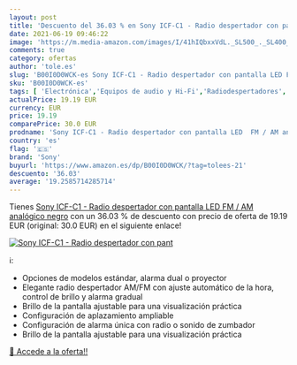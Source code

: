 ```yaml
---
layout: post
title: 'Descuento del 36.03 % en Sony ICF-C1 - Radio despertador con pant'
date: 2021-06-19 09:46:22
image: 'https://m.media-amazon.com/images/I/41hIQbxxVdL._SL500_._SL400_.jpg'
comments: true
category: ofertas
author: 'tole.es'
slug: 'B00I0D0WCK-es Sony ICF-C1 - Radio despertador con pantalla LED FM / AM...'
sku: 'B00I0D0WCK-es'
tags: [ 'Electrónica','Equipos de audio y Hi-Fi','Radiodespertadores','Radios','sony', ]
actualPrice: 19.19 EUR
currency: EUR
price: 19.19
comparePrice: 30.0 EUR
prodname: 'Sony ICF-C1 - Radio despertador con pantalla LED  FM / AM analógico  negro'
country: 'es'
flag: '🇪🇸'
brand: 'Sony'
buyurl: 'https://www.amazon.es/dp/B00I0D0WCK/?tag=tolees-21'
descuento: '36.03'
average: '19.2585714285714'
---
```


Tienes [Sony ICF-C1 - Radio despertador con pantalla LED  FM / AM analógico  negro](https://www.amazon.es/dp/B00I0D0WCK/?tag=tolees-21) con un 36.03 % de descuento con precio de oferta de 19.19 EUR (original: 30.0 EUR) en el siguiente enlace!

[![Sony ICF-C1 - Radio despertador con pant](https://m.media-amazon.com/images/I/41hIQbxxVdL._SL500_._SL400_.jpg)](https://www.amazon.es/dp/B00I0D0WCK/?tag=tolees-21)

ℹ️:

- Opciones de modelos estándar, alarma dual o proyector
- Elegante radio despertador AM/FM con ajuste automático de la hora, control de brillo y alarma gradual
- Brillo de la pantalla ajustable para una visualización práctica
- Configuración de aplazamiento ampliable
- Configuración de alarma única con radio o sonido de zumbador
- Brillo de la pantalla ajustable para una visualización práctica

[🛒 Accede a la oferta!!](https://www.amazon.es/dp/B00I0D0WCK/?tag=tolees-21)
